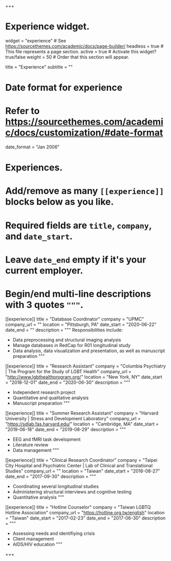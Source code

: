 +++
# Experience widget.
widget = "experience"  # See https://sourcethemes.com/academic/docs/page-builder/
headless = true  # This file represents a page section.
active = true  # Activate this widget? true/false
weight = 50  # Order that this section will appear.

title = "Experience"
subtitle = ""

# Date format for experience
#   Refer to https://sourcethemes.com/academic/docs/customization/#date-format
date_format = "Jan 2006"

# Experiences.
#   Add/remove as many `[[experience]]` blocks below as you like.
#   Required fields are `title`, `company`, and `date_start`.
#   Leave `date_end` empty if it's your current employer.
#   Begin/end multi-line descriptions with 3 quotes `"""`.

[[experience]]
  title = "Database Coordinator"
  company = "UPMC"
  company_url = ""
  location = "Pittsburgh, PA"
  date_start = "2020-06-22"
  date_end = ""
  description = """
  Responsibilities include:
  
  * Data preprocessing and structural imaging analysis
  * Manage databases in RedCap for R01 longitudinal study
  * Data analysis, data visualization and presentation, as well as manuscript preparation
  """
  
[[experience]]
  title = "Research Assistant"
  company = "Columbia Psychiatry | The Program for the Study of LGBT Health"
  company_url = "http://www.lgbthealthprogram.org/"
  location = "New York, NY"
  date_start = "2018-12-01"
  date_end = "2020-06-30"
  description = """
  
  * Independent research project
  * Quantitative and qualitative analysis
  * Manuscript preparation 
  """
  
[[experience]]
  title = "Summer Research Assistant"
  company = "Harvard University | Stress and Development Laboratory"
  company_url = "https://sdlab.fas.harvard.edu/"
  location = "Cambridge, MA"
  date_start = "2019-06-18"
  date_end = "2019-08-29"
  description = """
  
  * EEG and fMRI task development
  * Literature review
  * Data management
  """

[[experience]]
  title = "Clinical Research Coordinator"
  company = "Taipei City Hospital and Psychiatric Center | Lab of Clinical and Translational Studies"
  company_url = ""
  location = "Taiwan"
  date_start = "2016-08-27"
  date_end = "2017-09-30"
  description = """
  
  * Coordinating several longitudinal studies
  * Administering structural interviews and cognitive testing
  * Quantitative analysis
  """
  
[[experience]]
  title = "Hotline Counselor"
  company = "Taiwan LGBTQ Hotline Association"
  company_url = "https://hotline.org.tw/english"
  location = "Taiwan"
  date_start = "2017-02-23"
  date_end = "2017-06-30"
  description = """
  
  * Assessing needs and identifiying crisis
  * Client management
  * AIDS/HIV education
  """

+++
